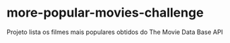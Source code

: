 # more-popular-movies-challenge
Projeto lista os filmes mais populares obtidos do The Movie Data Base API  
